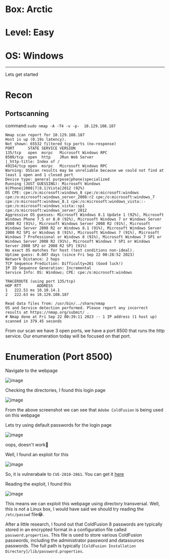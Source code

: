 # Box: Arctic
# Level: Easy
# OS: Windows
<hr>

Lets get started

# Recon

## Portscanning

command:```sudo nmap -A -T4 -v -p-  10.129.108.187```

```
Nmap scan report for 10.129.108.187
Host is up (0.19s latency).
Not shown: 65532 filtered tcp ports (no-response)
PORT      STATE SERVICE VERSION
135/tcp   open  msrpc   Microsoft Windows RPC
8500/tcp  open  http    JRun Web Server
|_http-title: Index of /
49154/tcp open  msrpc   Microsoft Windows RPC
Warning: OSScan results may be unreliable because we could not find at least 1 open and 1 closed port
Device type: general purpose|phone|specialized
Running (JUST GUESSING): Microsoft Windows 8|Phone|2008|7|8.1|Vista|2012 (92%)
OS CPE: cpe:/o:microsoft:windows_8 cpe:/o:microsoft:windows cpe:/o:microsoft:windows_server_2008:r2 cpe:/o:microsoft:windows_7 cpe:/o:microsoft:windows_8.1 cpe:/o:microsoft:windows_vista::- cpe:/o:microsoft:windows_vista::sp1 cpe:/o:microsoft:windows_server_2012
Aggressive OS guesses: Microsoft Windows 8.1 Update 1 (92%), Microsoft Windows Phone 7.5 or 8.0 (92%), Microsoft Windows 7 or Windows Server 2008 R2 (91%), Microsoft Windows Server 2008 R2 (91%), Microsoft Windows Server 2008 R2 or Windows 8.1 (91%), Microsoft Windows Server 2008 R2 SP1 or Windows 8 (91%), Microsoft Windows 7 (91%), Microsoft Windows 7 Professional or Windows 8 (91%), Microsoft Windows 7 SP1 or Windows Server 2008 R2 (91%), Microsoft Windows 7 SP1 or Windows Server 2008 SP2 or 2008 R2 SP1 (91%)
No exact OS matches for host (test conditions non-ideal).
Uptime guess: 0.007 days (since Fri Sep 22 00:28:52 2023)
Network Distance: 2 hops
TCP Sequence Prediction: Difficulty=261 (Good luck!)
IP ID Sequence Generation: Incremental
Service Info: OS: Windows; CPE: cpe:/o:microsoft:windows

TRACEROUTE (using port 135/tcp)
HOP RTT       ADDRESS
1   222.51 ms 10.10.14.1
2   222.63 ms 10.129.108.187

Read data files from: /usr/bin/../share/nmap
OS and Service detection performed. Please report any incorrect results at https://nmap.org/submit/ .
# Nmap done at Fri Sep 22 00:39:11 2023 -- 1 IP address (1 host up) scanned in 379.45 seconds
```
From our scan we have 3 open ports, we have a port 8500 that runs the http service. Our enumeration today will be focused on that port.



# Enumeration (Port 8500)

Navigate to the webpage

![image](https://github.com/BlackAnon22/BlackAnon22.github.io/assets/67879936/005c79fd-6322-4e10-b7f5-a42210cd5721)

Checking the directories, I found this login page

![image](https://github.com/BlackAnon22/BlackAnon22.github.io/assets/67879936/c142b585-6539-46a6-a06d-4b0388083778)

From the above screenshot we can see that ```Adobe ColdFusion``` is being used on this webpage

Lets try using default passwords for the login page

![image](https://github.com/BlackAnon22/BlackAnon22.github.io/assets/67879936/336d2dab-2ba4-4afd-96ab-a08cd9404add)

oops, doesn't work🥲

Well, I found an exploit for this

![image](https://github.com/BlackAnon22/BlackAnon22.github.io/assets/67879936/dac6ffd1-8704-45a4-8091-9f766a84137a)

So, it is vulnerabale to ```CVE-2010-2861```. You can get it [here](https://www.exploit-db.com/exploits/14641) 

Reading the exploit, I found this

![image](https://github.com/BlackAnon22/BlackAnon22.github.io/assets/67879936/7f0ea944-f3f0-4d95-90d6-999e9bd2b7b8)

This means we can exploit this webpage using directory transversal. Well, this is not a Linux box, I would have said we should try reading the ```/etc/passwd``` file😂. 

After a little research, I found out that ColdFusion 8 passwords are typically stored in an encrypted format in a configuration file called ```password.properties```. This file is used to store various ColdFusion passwords, including the administrator password and datasources passwords. The full path is typically ```[ColdFusion Installation Directory]/lib/password.properties```.


















